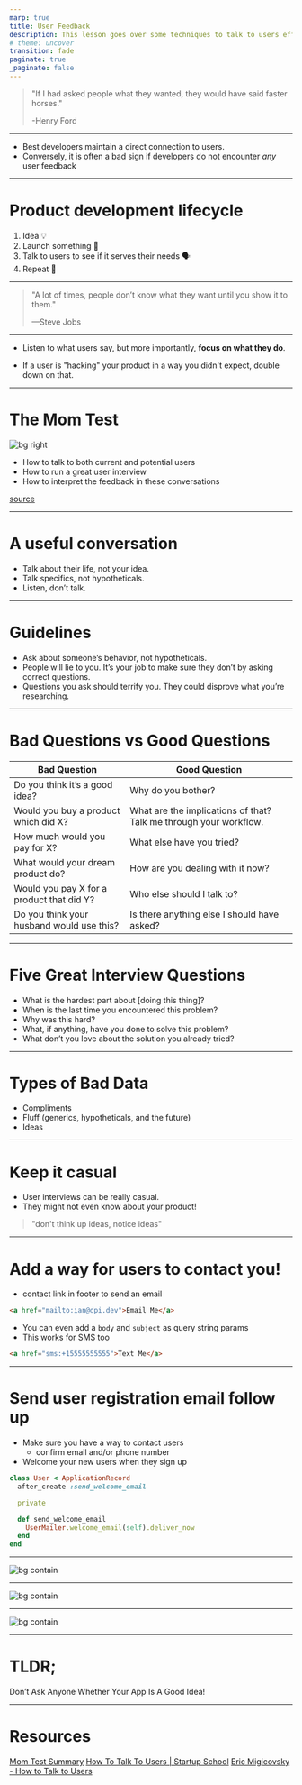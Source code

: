 ```yaml
---
marp: true
title: User Feedback
description: This lesson goes over some techniques to talk to users effectively
# theme: uncover
transition: fade
paginate: true
_paginate: false
---
```


> "If I had asked people what they wanted, they would have said faster horses."
>
> -Henry Ford

---


- Best developers maintain a direct connection to users.
- Conversely, it is often a bad sign if developers do not encounter *any* user feedback

<!-- 
- wufoo/37signals have developers take customer support calls once a week/month
 -->
---
# Product development lifecycle

1. Idea 💡
2. Launch something 🚀
3. Talk to users to see if it serves their needs 🗣️
4. Repeat 🔁

---

> "A lot of times, people don’t know what they want until you show it to them."
> 
> —Steve Jobs


<!--
this does NOT mean don't talk to users

DON'T BE FAKE STEVE JOBS

Talk to as many users as you can
-->
---

- Listen to what users say, but more importantly, **focus on what they do**.
<!-- - Listen for user problems (You can usually ignore their proposed solutions) -->
- If a user is "hacking" your product in a way you didn't expect, double down on that.

<!-- users own the problem, you own the solution -->
---
# The Mom Test
![bg right](./assets/mom-test.webp)

- How to talk to both current and potential users
- How to run a great user interview
- How to interpret the feedback in these conversations

[source](https://www.momtestbook.com/)


---

# A useful conversation

- Talk about their life, not your idea.
- Talk specifics, not hypotheticals.
- Listen, don’t talk.


---

# Guidelines

- Ask about someone’s behavior, not hypotheticals.
- People will lie to you. It’s your job to make sure they don’t by asking correct questions.
- Questions you ask should terrify you. They could disprove what you’re researching.

---

# Bad Questions vs Good Questions

| Bad Question | Good Question |
| --- | --- |
| Do you think it’s a good idea? | Why do you bother? |
| Would you buy a product which did X? | What are the implications of that? Talk me through your workflow. |
| How much would you pay for X?	| What else have you tried? |
| What would your dream product do?	| How are you dealing with it now? |
| Would you pay X for a product that did Y?	| Who else should I talk to? |
| Do you think your husband would use this?	| Is there anything else I should have asked? |

---

# Five Great Interview Questions
- What is the hardest part about [doing this thing]?
- When is the last time you encountered this problem?
- Why was this hard?
- What, if anything, have you done to solve this problem?
- What don’t you love about the solution you already tried?

---

# Types of Bad Data
- Compliments
- Fluff (generics, hypotheticals, and the future)
- Ideas

---

# Keep it casual

- User interviews can be really casual.
- They might not even know about your product!

> "don't think up ideas, notice ideas"

---
# Add a way for users to contact you!

- contact link in footer to send an email

```html
<a href="mailto:ian@dpi.dev">Email Me</a>
```

- You can even add a `body` and `subject` as query string params
- This works for SMS too

```html
<a href="sms:+15555555555">Text Me</a>
```

---

# Send user registration email follow up
- Make sure you have a way to contact users
  - confirm email and/or phone number
- Welcome your new users when they sign up

```ruby
class User < ApplicationRecord
  after_create :send_welcome_email

  private

  def send_welcome_email
    UserMailer.welcome_email(self).deliver_now
  end
end
```

---

![bg contain](./assets/smart-bear-welcome.png)

---

![bg contain](./assets/smart-bear-question.png)

---

![bg contain](./assets/rails-devs-update.png)

---

# TLDR;

Don’t Ask Anyone Whether Your App Is A Good Idea!

---

# Resources

[Mom Test Summary](https://nucks.co/notes/the-mom-test-rob-fitzpatrick)
[How To Talk To Users | Startup School](https://www.youtube.com/watch?v=z1iF1c8w5Lg)
[Eric Migicovsky - How to Talk to Users](https://www.youtube.com/watch?v=MT4Ig2uqjTc)

